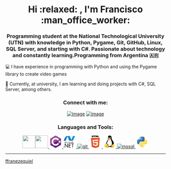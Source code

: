 <h1 align="center">Hi :relaxed: , I'm Francisco :man_office_worker:</h1>
<h3 align="center">Programming student at the National Technological University (UTN) with knowledge in Python, Pygame, Git, GitHub, Linux, SQL Server, and starting with C#. Passionate about technology and constantly learning.Programming from Argentina 🇦🇷 </h3>

💻 I have experience in programming with Python and using the Pygame library to create video games

🌱 Currently, at university, I am learning and doing projects with C#, SQL Server, among others.

<h3 align="center">Connect with me:</h3>
<div align="center">

[![image](https://img.shields.io/badge/LinkedIn-0077B5?style=for-the-badge&logo=linkedin&logoColor=white)](https://www.linkedin.com/in/francisco-ezequiel-franco-625321237/)
[![image](https://img.shields.io/badge/Gmail-D14836?style=for-the-badge&logo=gmail&logoColor=white)](ezequielfranco91218@gmail.com)
  
</div>

<h3 align="center">Languages and Tools:</h3>

<p align="center"><img src="https://cdn.jsdelivr.net/gh/devicons/devicon@latest/icons/visualstudio/visualstudio-original.svg"width="40" height="40" /><img src="https://cdn.jsdelivr.net/gh/devicons/devicon@latest/icons/vscode/vscode-original.svg" width="40" height="40" /><a href="https://www.w3schools.com/cs/" target="_blank" rel="noreferrer"> <img src="https://raw.githubusercontent.com/devicons/devicon/master/icons/csharp/csharp-original.svg" alt="csharp" width="40" height="40"/> </a> <a href="https://dotnet.microsoft.com/" target="_blank" rel="noreferrer"> <img src="https://raw.githubusercontent.com/devicons/devicon/master/icons/dot-net/dot-net-original-wordmark.svg" alt="dotnet" width="40" height="40"/> </a> <a href="https://git-scm.com/" target="_blank" rel="noreferrer"> <img src="https://www.vectorlogo.zone/logos/git-scm/git-scm-icon.svg" alt="git" width="40" height="40"/> </a> <a href="https://www.w3.org/html/" target="_blank" rel="noreferrer"> <img src="https://raw.githubusercontent.com/devicons/devicon/master/icons/html5/html5-original-wordmark.svg" alt="html5" width="40" height="40"/> </a> <a href="https://www.linux.org/" target="_blank" rel="noreferrer"> <img src="https://raw.githubusercontent.com/devicons/devicon/master/icons/linux/linux-original.svg" alt="linux" width="40" height="40"/> </a> <a href="https://www.microsoft.com/en-us/sql-server" target="_blank" rel="noreferrer"> <img src="https://www.svgrepo.com/show/303229/microsoft-sql-server-logo.svg" alt="mssql" width="40" height="40"/> </a> <a href="https://www.python.org" target="_blank" rel="noreferrer"> <img src="https://raw.githubusercontent.com/devicons/devicon/master/icons/python/python-original.svg" alt="python" width="40" height="40"/> </a> </p>

------

[ffranezequiel](https://github.com/ffranezequiel)
